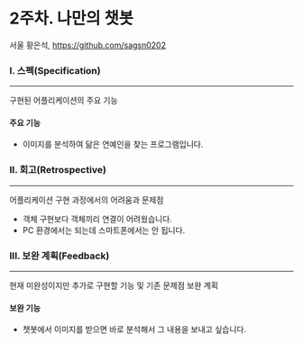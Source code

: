 # 2주차. 나만의 챗봇

서울 황은석, https://github.com/sagsn0202



### I. 스펙(Specification)

------

구현된 어플리케이션의 주요 기능

#### 주요 기능

- 이미지를 분석하여 닮은 연예인을 찾는 프로그램입니다.


### II. 회고(Retrospective)

------

어플리케이션 구현 과정에서의 어려움과 문제점

- 객체 구현보다 객체끼리 연결이 어려웠습니다.
- PC 환경에서는 되는데 스마트폰에서는 안 됩니다.

### III. 보완 계획(Feedback)

------

현재 미완성이지만 추가로 구현할 기능 및 기존 문제점 보완 계획

#### 보완 기능

- 챗봇에서 이미지를 받으면 바로 분석해서 그 내용을 보내고 싶습니다.
